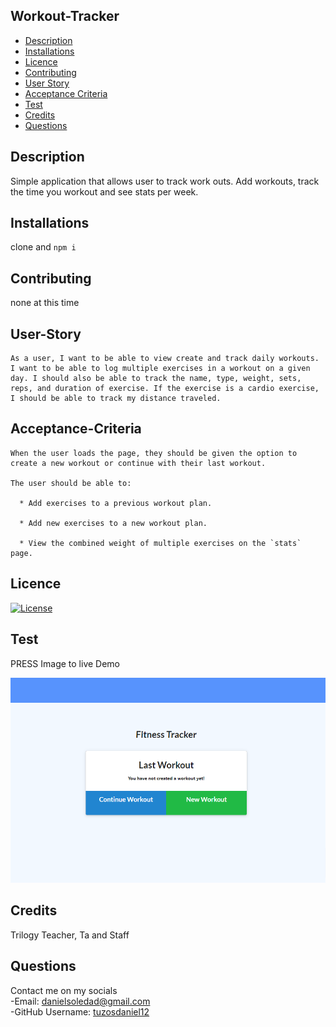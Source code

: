 ## Workout-Tracker

- [Description](#Description)
- [Installations](#Installations)
- [Licence](#Licence)
- [Contributing](#Contributing)
- [User Story](#User-Story)
- [Acceptance Criteria](#Acceptance-Criteria)
- [Test](#Test)
- [Credits](#Credits)
- [Questions](#Questions)

## Description

Simple application that allows user to track work outs. Add workouts, track the time you workout and see stats per week.


## Installations

clone  and `npm i`

## Contributing

none at this time

## User-Story

```
As a user, I want to be able to view create and track daily workouts. I want to be able to log multiple exercises in a workout on a given day. I should also be able to track the name, type, weight, sets, reps, and duration of exercise. If the exercise is a cardio exercise, I should be able to track my distance traveled.
```

## Acceptance-Criteria

```
When the user loads the page, they should be given the option to create a new workout or continue with their last workout.

The user should be able to:

  * Add exercises to a previous workout plan.

  * Add new exercises to a new workout plan.

  * View the combined weight of multiple exercises on the `stats` page.
```

## Licence

[![License](https://img.shields.io/badge/License-Apache%202.0-blue.svg)](https://opensource.org/licenses/Apache-2.0)

## Test

PRESS Image to live Demo

[![image](images/workout-tracker-image.png)](https://todo-workout-fitness-tracker.herokuapp.com/)

## Credits

Trilogy Teacher, Ta and Staff

## Questions
Contact me on my socials
<br>
-Email: [danielsoledad@gmail.com](mailto:danielsoledad@gmail.com)
<br>
-GitHub Username: [tuzosdaniel12](https://github.com/tuzosdaniel12) 
